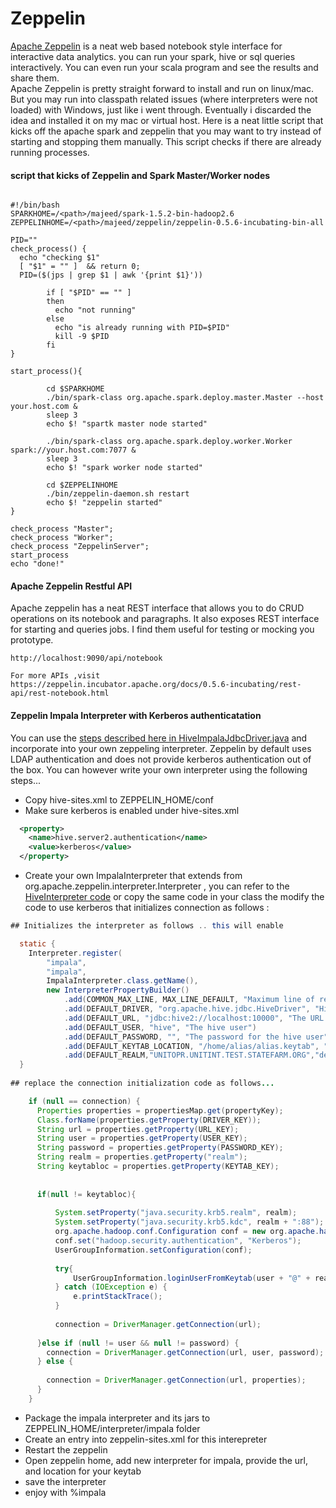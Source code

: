 # Zeppelin
[Apache Zeppelin](https://zeppelin.incubator.apache.org/) is a neat web based notebook style interface for interactive data analytics. you can run your spark, hive or sql queries interactively. You can even run your scala program and see the results and share them.       
Apache Zeppelin is pretty straight forward to install and run on linux/mac. But you may run into classpath related issues (where interpreters were not loaded) with Windows, just like i went through. Eventually i discarded the idea and installed it on my mac or virtual host. Here is a neat little script that kicks off the apache spark and zeppelin that you may want to try instead of starting and stopping them manually. This script checks if there are already running processes.


#### script that kicks of Zeppelin and Spark Master/Worker nodes
```shell

#!/bin/bash
SPARKHOME=/<path>/majeed/spark-1.5.2-bin-hadoop2.6
ZEPPELINHOME=/<path>/majeed/zeppelin/zeppelin-0.5.6-incubating-bin-all

PID=""
check_process() {
  echo "checking $1"
  [ "$1" = "" ]  && return 0;
  PID=($(jps | grep $1 | awk '{print $1}'))

        if [ "$PID" == "" ]
        then
          echo "not running"
        else
          echo "is already running with PID=$PID"
          kill -9 $PID
        fi
}

start_process(){

        cd $SPARKHOME
        ./bin/spark-class org.apache.spark.deploy.master.Master --host your.host.com &
        sleep 3
        echo $! "spartk master node started"

        ./bin/spark-class org.apache.spark.deploy.worker.Worker spark://your.host.com:7077 &
        sleep 3
        echo $! "spark worker node started"

        cd $ZEPPELINHOME
        ./bin/zeppelin-daemon.sh restart
        echo $! "zeppelin started"
}

check_process "Master";
check_process "Worker";
check_process "ZeppelinServer";
start_process
echo "done!"

```

#### Apache Zeppelin Restful API
Apache zeppelin has a neat REST interface that allows you to do CRUD operations on its notebook and paragraphs. It also exposes REST interface for starting and queries jobs. I find them useful for testing or mocking you prototype.

```
http://localhost:9090/api/notebook

For more APIs ,visit    
https://zeppelin.incubator.apache.org/docs/0.5.6-incubating/rest-api/rest-notebook.html   
```
#### Zeppelin Impala Interpreter with Kerberos authenticatation
You can use the [steps described here in HiveImpalaJdbcDriver.java](https://github.com/sambos/ApacheSpark/blob/master/Impala.md) and incorporate into your own zeppeling interpreter. Zeppelin by default uses LDAP authentication and does not provide kerberos authentication out of the box. You can however write your own interpreter using the following steps...
* Copy hive-sites.xml to ZEPPELIN_HOME/conf
* Make sure kerberos is enabled under hive-sites.xml
```xml
  <property>
    <name>hive.server2.authentication</name>
    <value>kerberos</value>
  </property>
```
* Create your own ImpalaInterpreter that extends from org.apache.zeppelin.interpreter.Interpreter , you can refer to the [HiveInterpreter code](https://github.com/apache/incubator-zeppelin/blob/master/hive/src/main/java/org/apache/zeppelin/hive/HiveInterpreter.java) or copy the same code in your class the modify the code to use kerberos that initializes connection as follows :
```java
## Initializes the interpreter as follows .. this will enable 

  static {
    Interpreter.register(
        "impala",
        "impala",
        ImpalaInterpreter.class.getName(),
        new InterpreterPropertyBuilder()
            .add(COMMON_MAX_LINE, MAX_LINE_DEFAULT, "Maximum line of results")
            .add(DEFAULT_DRIVER, "org.apache.hive.jdbc.HiveDriver", "Hive JDBC driver")
            .add(DEFAULT_URL, "jdbc:hive2://localhost:10000", "The URL for HiveServer2.")
            .add(DEFAULT_USER, "hive", "The hive user")
            .add(DEFAULT_PASSWORD, "", "The password for the hive user")
            .add(DEFAULT_KEYTAB_LOCATION, "/home/alias/alias.keytab", "default location of the keytab file")
            .add(DEFAULT_REALM,"UNITOPR.UNITINT.TEST.STATEFARM.ORG","default realm").build());
  }
  
## replace the connection initialization code as follows...

    if (null == connection) {
      Properties properties = propertiesMap.get(propertyKey);
      Class.forName(properties.getProperty(DRIVER_KEY));
      String url = properties.getProperty(URL_KEY);
      String user = properties.getProperty(USER_KEY);
      String password = properties.getProperty(PASSWORD_KEY);
      String realm = properties.getProperty("realm");
	  String keytabloc = properties.getProperty(KEYTAB_KEY); 
	  
	  
	  if(null != keytabloc){
		  
		  System.setProperty("java.security.krb5.realm", realm);
		  System.setProperty("java.security.krb5.kdc", realm + ":88");
		  org.apache.hadoop.conf.Configuration conf = new org.apache.hadoop.conf.Configuration();
          conf.set("hadoop.security.authentication", "Kerberos");
          UserGroupInformation.setConfiguration(conf);
          
	      try{    
	          UserGroupInformation.loginUserFromKeytab(user + "@" + realm, keytabloc); //"qdbr@UNITOPR.UNITINT.TEST.STATEFARM.ORG"
	      } catch (IOException e) {
	          e.printStackTrace();
	      }      
	      
		  connection = DriverManager.getConnection(url);
		  
	  }else if (null != user && null != password) {
        connection = DriverManager.getConnection(url, user, password);
      } else {
    	  
        connection = DriverManager.getConnection(url, properties);
      }
    }
```
* Package the impala interpreter and its jars to ZEPPELIN_HOME/interpreter/impala folder
* Create an entry into zeppelin-sites.xml for this interepreter
* Restart the zeppelin
* Open zeppelin home, add new interpreter for impala, provide the url, and location for your keytab
* save the interpreter
* enjoy with %impala
